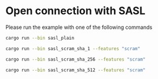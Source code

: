 # Open connection with SASL

Please run the example with one of the following commands

```sh
cargo run --bin sasl_plain
```

```sh
cargo run --bin sasl_scram_sha_1 --features "scram"
```

```sh
cargo run --bin sasl_scram_sha_256 --features "scram"
```

```sh
cargo run --bin sasl_scram_sha_512 --features "scram"
```
